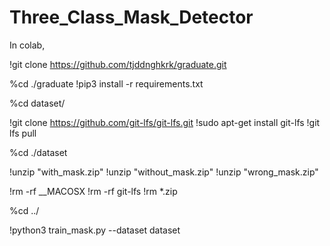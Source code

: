 # Three_Class_Mask_Detector

In colab,

  !git clone https://github.com/tjddnghkrk/graduate.git
  
  %cd ./graduate
  !pip3 install -r requirements.txt
  
  
  %cd dataset/


  !git clone https://github.com/git-lfs/git-lfs.git
  !sudo apt-get install git-lfs
  !git lfs pull
  
  
   %cd ./dataset
   
   !unzip "with_mask.zip"
  !unzip "without_mask.zip"
  !unzip "wrong_mask.zip"
  
  !rm -rf __MACOSX
  !rm -rf git-lfs
  !rm *.zip
  
  
  %cd ../
  
  !python3 train_mask.py --dataset dataset
  
  

